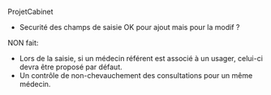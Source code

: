 ProjetCabinet


 - Securité des champs de saisie OK pour ajout mais pour la modif ?

NON fait:
 - Lors de la saisie, si un médecin référent est associé à un usager, celui-ci devra être proposé par défaut.
 - Un contrôle de non-chevauchement des consultations pour un même médecin.
